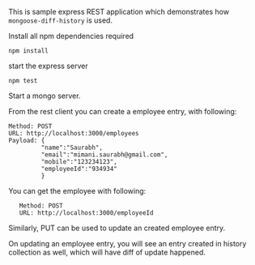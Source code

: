 This is sample express REST application which demonstrates how `mongoose-diff-history` is used.


Install all npm dependencies required
```
npm install
```

start the express server
```
npm test
```
Start a mongo server.

From the rest client you can create a employee entry, with following:
```
Method: POST
URL: http://localhost:3000/employees
Payload: {
         "name":"Saurabh",
         "email":"mimani.saurabh@gmail.com",
         "mobile":"123234123",
         "employeeId":"934934"
         }
```

You can get the employee with following:


```
   Method: POST
   URL: http://localhost:3000/employeeId

```

Similarly, PUT can be used to update an created employee entry.

On updating an employee entry, you will see an entry created in history collection as well, which will have diff of update happened.
